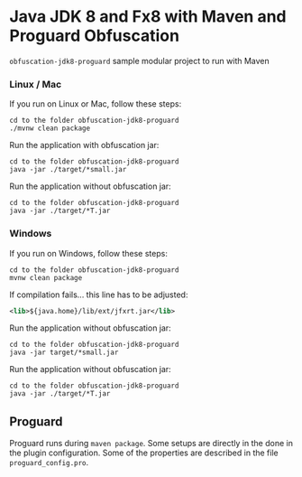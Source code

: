 # Java JDK 8 and Fx8 with Maven and Proguard Obfuscation


`obfuscation-jdk8-proguard` sample modular project to run with Maven

### Linux / Mac

If you run on Linux or Mac, follow these steps:
```
cd to the folder obfuscation-jdk8-proguard
./mvnw clean package
```
Run the application with obfuscation jar:
```
cd to the folder obfuscation-jdk8-proguard
java -jar ./target/*small.jar
```
Run the application without obfuscation jar:
```
cd to the folder obfuscation-jdk8-proguard
java -jar ./target/*T.jar
```
### Windows

If you run on Windows, follow these steps:
```
cd to the folder obfuscation-jdk8-proguard
mvnw clean package
```
If compilation fails... this line has to be adjusted:
```xml
<lib>${java.home}/lib/ext/jfxrt.jar</lib>
```

Run the application without obfuscation jar:
```
cd to the folder obfuscation-jdk8-proguard
java -jar target/*small.jar
```
Run the application without obfuscation jar:
```
cd to the folder obfuscation-jdk8-proguard
java -jar ./target/*T.jar
```
## Proguard

Proguard runs during `maven package`. Some setups are directly in the
done in the plugin configuration. Some of the properties are
described in the file `proguard_config.pro`.


